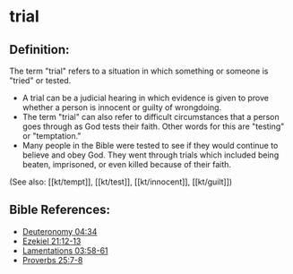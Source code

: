 # trial #

## Definition: ##

The term "trial" refers to a situation in which something or someone is "tried" or tested.

* A trial can be a judicial hearing in which evidence is given to prove whether a person is innocent or guilty of wrongdoing.
* The term "trial" can also refer to difficult circumstances that a person goes through as God tests their faith. Other words for this are "testing" or "temptation."
* Many people in the Bible were tested to see if they would continue to believe and obey God. They went through trials which included being beaten, imprisoned, or even killed because of their faith.

(See also: [[kt/tempt]], [[kt/test]], [[kt/innocent]], [[kt/guilt]])

## Bible References: ##

* [Deuteronomy 04:34](en/tn/deu/help/04/34)
* [Ezekiel 21:12-13](en/tn/ezk/help/21/12)
* [Lamentations 03:58-61](en/tn/lam/help/03/58)
* [Proverbs 25:7-8](en/tn/pro/help/25/07)